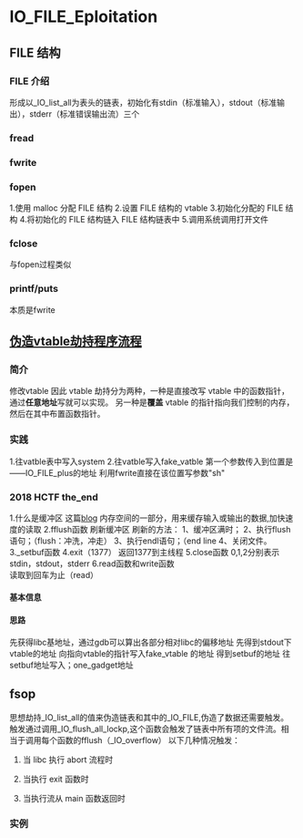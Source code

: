 # IO_FILE_Eploitation

## FILE 结构

### FILE 介绍
形成以_IO_list_all为表头的链表，初始化有stdin（标准输入），stdout（标准输出），stderr（标准错误输出流）三个
### fread

### fwrite

### fopen
1.使用 malloc 分配 FILE 结构
2.设置 FILE 结构的 vtable
3.初始化分配的 FILE 结构
4.将初始化的 FILE 结构链入 FILE 结构链表中
5.调用系统调用打开文件

### fclose
与fopen过程类似
### printf/puts
本质是fwrite

## [伪造vtable劫持程序流程](https://ctf-wiki.org/pwn/linux/user-mode/io-file/fake-vtable-exploit/)

### 简介

修改vtable
因此 vtable 劫持分为两种，一种是直接改写 vtable 中的函数指针，通过**任意地址**写就可以实现。
另一种是**覆盖** vtable 的指针指向我们控制的内存，然后在其中布置函数指针。
### 实践

1.往vatble表中写入system
2.往vatble写入fake_vatble
第一个参数传入到位置是——IO_FILE_plus的地址
利用fwrite直接在该位置写参数"sh"
### 2018 HCTF the_end
1.什么是缓冲区
这篇[blog](https://blog.csdn.net/fuhanghang/article/details/109756207)
内存空间的一部分，用来缓存输入或输出的数据,加快速度的读取
2.fflush函数
刷新缓冲区
刷新的方法：
1、缓冲区满时；
2、执行flush语句；（flush：冲洗，冲走）
3、执行endl语句；（end line
4、关闭文件。
3._setbuf函数
4.exit（1377）
返回1377到主线程
5.close函数
0,1,2分别表示stdin，stdout，stderr
6.read函数和write函数   
读取到回车为止（read）
#### 基本信息

#### 思路
先获得libc基地址，通过gdb可以算出各部分相对libc的偏移地址
先得到stdout下vtable的地址
向指向vtable的指针写入fake_vtable 的地址
得到setbuf的地址
往setbuf地址写入；one_gadget地址   


## fsop
思想劫持_IO_list_all的值来伪造链表和其中的_IO_FILE,伪造了数据还需要触发。
触发通过调用_IO_flush_all_lockp,这个函数会触发了链表中所有项的文件流。相当于调用每个函数的fflush（_IO_overflow）
以下几种情况触发：
1. 当 libc 执行 abort 流程时

2. 当执行 exit 函数时

3. 当执行流从 main 函数返回时

### 实例


